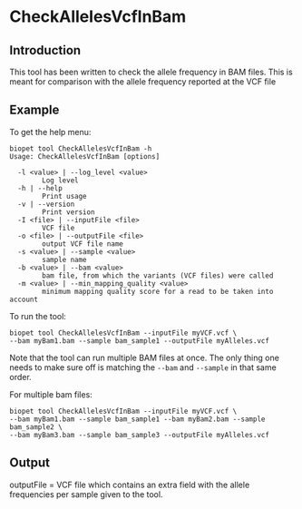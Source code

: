 # CheckAllelesVcfInBam

## Introduction
This tool has been written to check the allele frequency in BAM files. This is meant for comparison with the allele frequency reported at the VCF file 

## Example
To get the help menu:
~~~
biopet tool CheckAllelesVcfInBam -h
Usage: CheckAllelesVcfInBam [options]

  -l <value> | --log_level <value>
        Log level
  -h | --help
        Print usage
  -v | --version
        Print version
  -I <file> | --inputFile <file>
        VCF file
  -o <file> | --outputFile <file>
        output VCF file name
  -s <value> | --sample <value>
        sample name
  -b <value> | --bam <value>
        bam file, from which the variants (VCF files) were called
  -m <value> | --min_mapping_quality <value>
        minimum mapping quality score for a read to be taken into account
~~~

To run the tool:
~~~
biopet tool CheckAllelesVcfInBam --inputFile myVCF.vcf \
--bam myBam1.bam --sample bam_sample1 --outputFile myAlleles.vcf

~~~
Note that the tool can run multiple BAM files at once.
The only thing one needs to make sure off is matching the `--bam` and `--sample` in that same order.

For multiple bam files:
~~~
biopet tool CheckAllelesVcfInBam --inputFile myVCF.vcf \
--bam myBam1.bam --sample bam_sample1 --bam myBam2.bam --sample bam_sample2 \
--bam myBam3.bam --sample bam_sample3 --outputFile myAlleles.vcf
~~~

## Output
outputFile = VCF file which contains an extra field with the allele frequencies per sample given to the tool.
